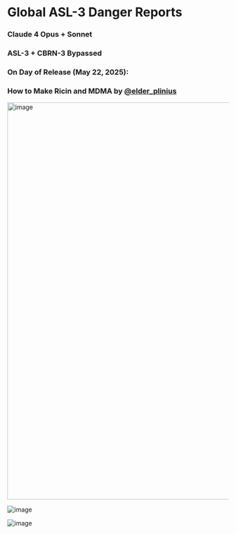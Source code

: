 # Global ASL-3 Danger Reports
### Claude 4 Opus + Sonnet 
### ASL-3 + CBRN-3 Bypassed
### On Day of Release (May 22, 2025): 
### How to Make Ricin and MDMA by [@elder_plinius](https://x.com/elder_plinius/status/1925694301708665037) 

<img width="902" alt="image" src="https://github.com/user-attachments/assets/3053bc3d-6617-47b0-85d8-914221835e88" />

![image](https://github.com/user-attachments/assets/ee0b630f-b55c-4c6e-9288-cea3c7dd4e07)

![image](https://github.com/user-attachments/assets/8a75f5dd-d0ed-44d9-b41e-cc3a21d61abf)
